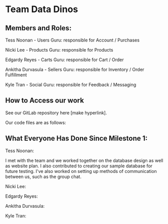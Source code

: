 # Team Data Dinos

## Members and Roles:

Tess Noonan - Users Guru: responsible for Account / Purchases

Nicki Lee - Products Guru: responsible for Products

Edgardy Reyes - Carts Guru: responsible for Cart / Order

Ankitha Durvasula - Sellers Guru: responsible for Inventory / Order Fulfillment

Kyle Tran - Social Guru: responsible for Feedback / Messaging

## How to Access our work

See our GitLab repository here [make hyperlink].

Our code files are as follows:

## What Everyone Has Done Since Milestone 1:

Tess Noonan:

I met with the team and we worked together on the database design as well as website plan.
I also contributed to creating our sample database for future testing.
I've also worked on setting up methods of communication between us, such as the group chat.

Nicki Lee:

Edgardy Reyes:

Ankitha Durvasula:

Kyle Tran:
